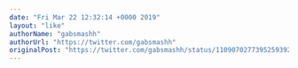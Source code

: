 ```yaml
---
date: "Fri Mar 22 12:32:14 +0000 2019"
layout: "like"
authorName: "gabsmashh"
authorUrl: "https://twitter.com/gabsmashh"
originalPost: "https://twitter.com/gabsmashh/status/1109070277395259392"
---
```


